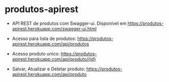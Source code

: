 # produtos-apirest

 - API REST de produtos com Swagger-ui. Disponível em https://produtos-apirest.herokuapp.com/swagger-ui.html

- Acesso para lista de produtos: https://produtos-apirest.herokuapp.com/api/produtos

- Acesso produto unico: https://produtos-apirest.herokuapp.com/api/produto/{id}

- Salvar, Atualizar e Deletar produto: https://produtos-apirest.herokuapp.com/api/produto
